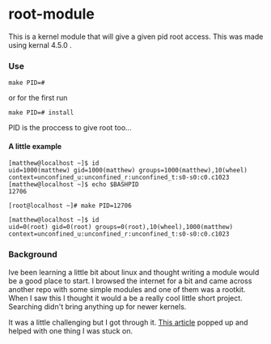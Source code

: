 # root-module
This is a kernel module that will give a given pid root access. This was made using kernal 4.5.0 .

### Use
`make PID=#`

or for the first run

`make PID=# install`

PID is the proccess to give root too...

#### A little example
```
[matthew@localhost ~]$ id
uid=1000(matthew) gid=1000(matthew) groups=1000(matthew),10(wheel) context=unconfined_u:unconfined_r:unconfined_t:s0-s0:c0.c1023
[matthew@localhost ~]$ echo $BASHPID
12706
```

`[root@localhost ~]# make PID=12706 `

```
[matthew@localhost ~]$ id
uid=0(root) gid=0(root) groups=0(root),10(wheel),1000(matthew) context=unconfined_u:unconfined_r:unconfined_t:s0-s0:c0.c1023
```



### Background
Ive been learning a little bit about linux and thought writing a module would be a good place to start.
I browsed the internet for a bit and came across another repo with some simple modules and one of them was a rootkit. When I saw this I thought it would a be a really cool little short project. Searching didn't bring anything up for newer kernels.

It was a little challenging but I got through it. [This article](http://www.theregister.co.uk/2016/05/09/allwinners_allloser_custom_kernel_has_a_nasty_root_backdoor/) popped up and helped with one thing I was stuck on.
